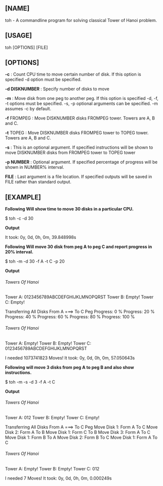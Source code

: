 ## [NAME]

toh - A commandline program for solving classical Tower of Hanoi problem.

## [USAGE]

toh [OPTIONS] [FILE]

## [OPTIONS]

**-c** : Count CPU time to move certain number of disk. If this option is specified -d
     option must be specified.

**-d DISKNUMBER** : Specify number of disks to move 

**-m** : Move disk from one peg to another peg. If this option is specified -d, -f, -t
     options must be specified.
     -s, -p optional arguments can be specified. -m assumes -c by default.

**-f** FROMPEG : Move DISKNUMBER disks FROMPEG tower. Towers are A, B and C.

**-t** TOPEG : Move DISKNUMBER disks FROMPEG tower to TOPEG tower.
           Towers are A, B and C.

**-s** : This is an optional argument. If specified instructions will be shown to move
     DISKNUMBER disks from FROMPEG tower to TOPEG tower

**-p NUMBER** : Optional argument. If specified percentage of progress will be
		   shown in NUMBER% interval.

**FILE** : Last argument is a file location. If specified outputs will be saved
       in FILE rather than standard output.

## [EXAMPLE]

**Following Will show time to move 30 disks in a particular CPU.**

$ toh -c -d 30

**Output**

It took: 0y, 0d, 0h, 0m, 39.848998s

**Following Will move 30 disk from peg A to peg C and report progress in 20% interval.**

$ toh -m -d 30 -f A -t C -p 20

**Output**

###### Towers Of Hanoi ######

Tower A: 0123456789ABCDEFGHIJKLMNOPQRST
Tower B: Empty!
Tower C: Empty!

Transferring All Disks From A ===> To C Peg
Progress: 0 %
Progress: 20 %
Progress: 40 %
Progress: 60 %
Progress: 80 %
Progress: 100 %

###### Towers Of Hanoi ######

Tower A: Empty!
Tower B: Empty!
Tower C: 0123456789ABCDEFGHIJKLMNOPQRST

I needed 1073741823 Moves!
It took: 0y, 0d, 0h, 0m, 57.050643s

**Following will move 3 disks from peg A to peg B and also show instructions.**

$ toh -m -s -d 3 -f A -t C

**Output**

###### Towers Of Hanoi ######

Tower A: 012
Tower B: Empty!
Tower C: Empty!

Transferring All Disks From A ===> To C Peg
Move Disk 1: Form A To C
Move Disk 2: Form A To B
Move Disk 1: Form C To B
Move Disk 3: Form A To C
Move Disk 1: Form B To A
Move Disk 2: Form B To C
Move Disk 1: Form A To C

###### Towers Of Hanoi ######

Tower A: Empty!
Tower B: Empty!
Tower C: 012

I needed 7 Moves!
It took: 0y, 0d, 0h, 0m, 0.000249s
